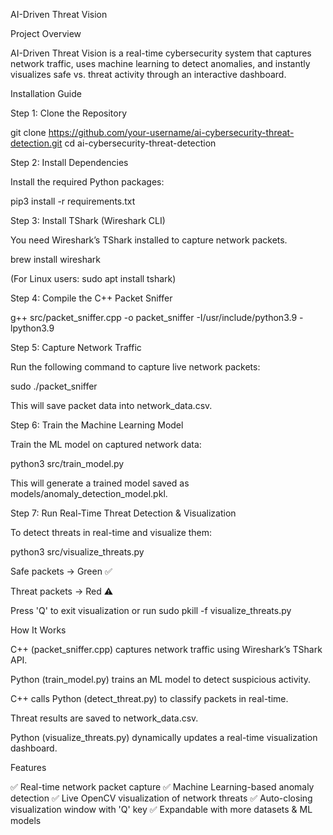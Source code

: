   
 AI-Driven Threat Vision

Project Overview

 AI-Driven Threat Vision is a real-time cybersecurity system that captures network traffic, uses machine learning to detect anomalies, and instantly visualizes safe vs. threat activity through an interactive dashboard.

Installation Guide

Step 1: Clone the Repository

git clone https://github.com/your-username/ai-cybersecurity-threat-detection.git
cd ai-cybersecurity-threat-detection

Step 2: Install Dependencies

Install the required Python packages:

pip3 install -r requirements.txt

Step 3: Install TShark (Wireshark CLI)

You need Wireshark’s TShark installed to capture network packets.

brew install wireshark

(For Linux users: sudo apt install tshark)

Step 4: Compile the C++ Packet Sniffer

g++ src/packet_sniffer.cpp -o packet_sniffer -I/usr/include/python3.9 -lpython3.9

Step 5: Capture Network Traffic

Run the following command to capture live network packets:

sudo ./packet_sniffer

This will save packet data into network_data.csv.

Step 6: Train the Machine Learning Model

Train the ML model on captured network data:

python3 src/train_model.py

This will generate a trained model saved as models/anomaly_detection_model.pkl.

Step 7: Run Real-Time Threat Detection & Visualization

To detect threats in real-time and visualize them:

python3 src/visualize_threats.py

Safe packets → Green ✅

Threat packets → Red ⚠️

Press 'Q' to exit visualization or run sudo pkill -f visualize_threats.py

How It Works

C++ (packet_sniffer.cpp) captures network traffic using Wireshark’s TShark API.

Python (train_model.py) trains an ML model to detect suspicious activity.

C++ calls Python (detect_threat.py) to classify packets in real-time.

Threat results are saved to network_data.csv.

Python (visualize_threats.py) dynamically updates a real-time visualization dashboard.

Features

✅ Real-time network packet capture
✅ Machine Learning-based anomaly detection
✅ Live OpenCV visualization of network threats
✅ Auto-closing visualization window with 'Q' key
✅ Expandable with more datasets & ML models



 
